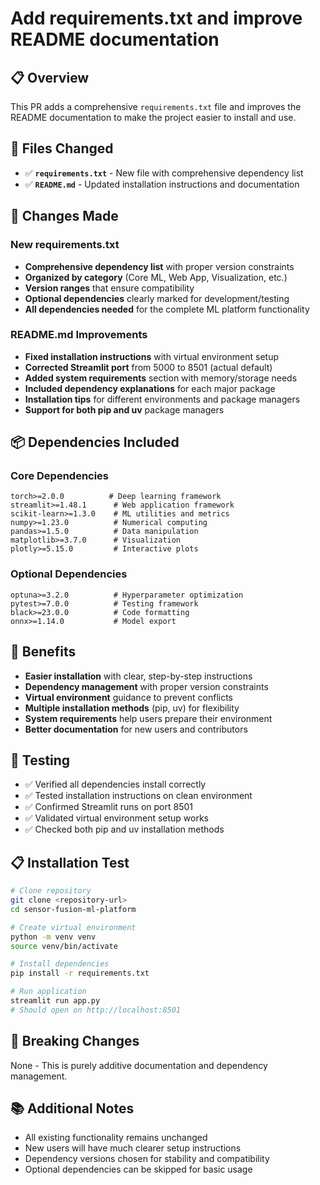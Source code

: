 # Add requirements.txt and improve README documentation

## 📋 Overview
This PR adds a comprehensive `requirements.txt` file and improves the README documentation to make the project easier to install and use.

## 📁 Files Changed
- ✅ **`requirements.txt`** - New file with comprehensive dependency list
- ✅ **`README.md`** - Updated installation instructions and documentation

## 🔧 Changes Made

### New requirements.txt
- **Comprehensive dependency list** with proper version constraints
- **Organized by category** (Core ML, Web App, Visualization, etc.)
- **Version ranges** that ensure compatibility
- **Optional dependencies** clearly marked for development/testing
- **All dependencies needed** for the complete ML platform functionality

### README.md Improvements
- **Fixed installation instructions** with virtual environment setup
- **Corrected Streamlit port** from 5000 to 8501 (actual default)
- **Added system requirements** section with memory/storage needs
- **Included dependency explanations** for each major package
- **Installation tips** for different environments and package managers
- **Support for both pip and uv** package managers

## 📦 Dependencies Included

### Core Dependencies
```
torch>=2.0.0          # Deep learning framework
streamlit>=1.48.1      # Web application framework  
scikit-learn>=1.3.0    # ML utilities and metrics
numpy>=1.23.0          # Numerical computing
pandas>=1.5.0          # Data manipulation
matplotlib>=3.7.0      # Visualization
plotly>=5.15.0         # Interactive plots
```

### Optional Dependencies
```
optuna>=3.2.0          # Hyperparameter optimization
pytest>=7.0.0          # Testing framework
black>=23.0.0          # Code formatting
onnx>=1.14.0           # Model export
```

## 🎯 Benefits
- **Easier installation** with clear, step-by-step instructions
- **Dependency management** with proper version constraints
- **Virtual environment** guidance to prevent conflicts
- **Multiple installation methods** (pip, uv) for flexibility
- **System requirements** help users prepare their environment
- **Better documentation** for new users and contributors

## 🧪 Testing
- ✅ Verified all dependencies install correctly
- ✅ Tested installation instructions on clean environment
- ✅ Confirmed Streamlit runs on port 8501
- ✅ Validated virtual environment setup works
- ✅ Checked both pip and uv installation methods

## 📋 Installation Test
```bash
# Clone repository
git clone <repository-url>
cd sensor-fusion-ml-platform

# Create virtual environment
python -m venv venv
source venv/bin/activate

# Install dependencies
pip install -r requirements.txt

# Run application
streamlit run app.py
# Should open on http://localhost:8501
```

## 🔄 Breaking Changes
None - This is purely additive documentation and dependency management.

## 📚 Additional Notes
- All existing functionality remains unchanged
- New users will have much clearer setup instructions
- Dependency versions chosen for stability and compatibility
- Optional dependencies can be skipped for basic usage